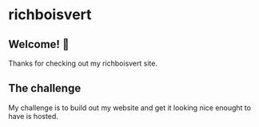 # richboisvert

## Welcome! 👋

Thanks for checking out my richboisvert site.

## The challenge

My challenge is to build out my website and get it looking nice enought to have is hosted.